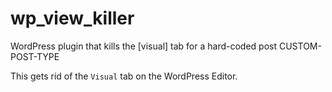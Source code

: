 # wp_view_killer
WordPress plugin that kills the [visual] tab for a hard-coded post CUSTOM-POST-TYPE

This gets rid of the `Visual` tab on the WordPress Editor.
